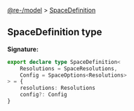 [@re-/model](./model.md) &gt; [SpaceDefinition](./model.spacedefinition.md)

## SpaceDefinition type

<b>Signature:</b>

```typescript
export declare type SpaceDefinition<
    Resolutions = SpaceResolutions,
    Config = SpaceOptions<Resolutions>
> = {
    resolutions: Resolutions
    config?: Config
}
```
